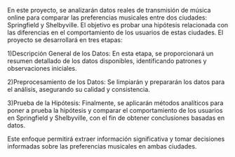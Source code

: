 En este proyecto, se analizarán datos reales de transmisión de música online para comparar las preferencias musicales entre dos ciudades: Springfield y Shelbyville. 
El objetivo es probar una hipótesis relacionada con las diferencias en el comportamiento de los usuarios de estas ciudades. El proyecto se desarrollará en tres etapas:

1)Descripción General de los Datos: En esta etapa, se proporcionará un resumen detallado de los datos disponibles, identificando patrones y observaciones iniciales.

2)Preprocesamiento de los Datos: Se limpiarán y prepararán los datos para el análisis, asegurando su calidad y consistencia.

3)Prueba de la Hipótesis: Finalmente, se aplicarán métodos analíticos para poner a prueba la hipótesis y comparar el comportamiento de los usuarios en Springfield y Shelbyville, con el fin de obtener conclusiones basadas en datos.

Este enfoque permitirá extraer información significativa y tomar decisiones informadas sobre las preferencias musicales en ambas ciudades.
